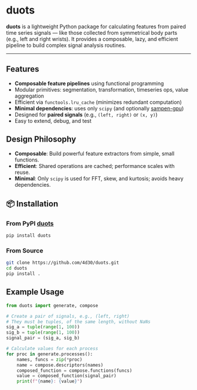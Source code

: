 # duots

**duots** is a lightweight Python package for calculating features from paired time series signals — like those collected from symmetrical body parts (e.g., left and right wrists). It provides a composable, lazy, and efficient pipeline to build complex signal analysis routines.

---

## Features
-  **Composable feature pipelines** using functional programming
-  Modular primitives: segmentation, transformation, timeseries ops, value aggregation
-  Efficient via `functools.lru_cache` (minimizes redundant computation)
-  **Minimal dependencies**: uses only `scipy` (and optionally [sampen-gpu](https://github.com/4d30/sampen)) 
-  Designed for **paired signals** (e.g., `(left, right)` or `(x, y)`)
-  Easy to extend, debug, and test

## Design Philosophy
- **Composable**: Build powerful feature extractors from simple, small functions.
- **Efficient**: Shared operations are cached; performance scales with reuse.
- **Minimal**: Only `scipy` is used for FFT, skew, and kurtosis; avoids heavy dependencies.

## 📦 Installation
### From PyPI [duots](https://pypi.org/project/duots/)
```bash
pip install duots
```
### From Source
```bash
git clone https://github.com/4d30/duots.git
cd duots
pip install .
```

## Example Usage
```python
from duots import generate, compose

# Create a pair of signals, e.g., (left, right)
# They must be tuples, of the same length, without NaNs
sig_a = tuple(range(1, 100))
sig_b = tuple(range(1, 100))
signal_pair = (sig_a, sig_b)

# Calculate values for each process
for proc in generate.processes():
    names, funcs = zip(*proc)
    name = compose.descriptors(names)
    composed_function = compose.functions(funcs)
    value = composed_function(signal_pair)
    print(f"{name}: {value}")
```
    



